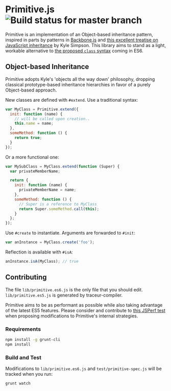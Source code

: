 # Primitive.js ![Build status for master branch][5]

Primitive is an implementation of an Object-based inheritance pattern,
inspired in parts by patterns in [Backbone.js][1] and [this excellent treatise
on JavaScript inheritance][2] by Kyle Simpson. This library aims to stand as a
light, workable alternative to [the proposed ``class`` syntax][3] coming in
ES6.

## Object-based Inheritance

Primitive adopts Kyle's 'objects all the way down' philosophy, dropping
classical prototype-based inheritance hierarchies in favor of a purely
Object-based approach.

New classes are defined with ``#extend``. Use a traditional syntax:

```javascript
var MyClass = Primitive.extend({
  init: function (name) {
    // will be called upon creation..
    this.name = name;
  },
  someMethod: function () {
    return true;
  }
});
```

Or a more functional one:

```javascript
var MySubClass = MyClass.extend(function (Super) {
  var privateMemberName;

  return {
    init: function (name) {
      privateMemberName = name;
    },
    someMethod: function () {
      // Super is a reference to MyClass
      return Super.someMethod.call(this);
    }
  };
});
```

Use ``#create`` to instantiate. Arguments are forwarded to ``#init``:

```javascript
var anInstance = MyClass.create('foo');
```

Reflection is available with ``#isA``:

```javascript
anInstance.isA(MyClass); // true
```

## Contributing

The file ``lib/primitive.es6.js`` is the only file that you should edit.
``lib/primitive.es5.js`` is generated by traceur-compiler.

Primitive aims to be as performant as possible while also taking advantage of
the latest ES5 features. Please consider and contribute to [this JSPerf
test][4] when proposing modifications to Primitive's internal strategies.

### Requirements

```sh
npm install -g grunt-cli
npm install
```

### Build and Test

Modifications to ``lib/primitive.es6.js`` and ``test/primitive-spec.js`` will be
tracked when you run:

```sh
grunt watch
```

[1]: http://backbonejs.org/docs/backbone.html#section-189
[2]: http://davidwalsh.name/javascript-objects
[3]: http://wiki.ecmascript.org/doku.php?id=strawman:maximally_minimal_classes
[4]: http://jsperf.com/inheritance-pattern-sandbox
[5]: https://circleci.com/gh/cdata/primitive.js.png?circle-token=cdd6dd33c695fe17a41086e9ed94710d538f8ff3
